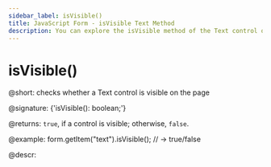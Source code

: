 ```yaml
---
sidebar_label: isVisible()
title: JavaScript Form - isVisible Text Method 
description: You can explore the isVisible method of the Text control of Form in the documentation of the DHTMLX JavaScript UI library. Browse developer guides and API reference, try out code examples and live demos, and download a free 30-day evaluation version of DHTMLX Suite.
---
```


# isVisible()

@short: checks whether a Text control is visible on the page

@signature: {'isVisible(): boolean;'}

@returns:
`true`, if a control is visible; otherwise, `false`.

@example:
form.getItem("text").isVisible(); 
// -> true/false

@descr:
